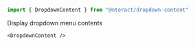 ```jsx static
import { DropdownContent } from "@nteract/dropdown-content"
```

Display dropdown menu contents

```
<DropdownContent />
```